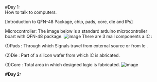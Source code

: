 #Day 1:  
How to talk to computers.

[Introduction to QFN-48 Package, chip, pads, core, die and IPs]

Microcontroller: The image below is a standard arduino microcontroller boart with QFN-48 package.
![image](https://github.com/K-Ganesh-Rao/VSD_VLSI_Soc_design_and_planning/assets/130823089/2b150472-2f50-41fc-a47f-14e5dcdcca63)
There are 3 mail components a IC :

(1)Pads  : Through which Signals  travel from external source or from Ic .

(2)Die  : Part of a silicon wafer from which IC is abricated.

(3)Core : Total area in which designed logic is fabricated.
![image](https://github.com/K-Ganesh-Rao/VSD_VLSI_Soc_design_and_planning/assets/130823089/5139f36f-4e30-40de-aec9-933f62b21184)

**#Day 2:**
